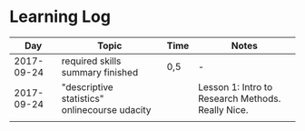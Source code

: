 # Learning Log

|Day|Topic|Time|Notes| 
|---|---|---|---|
|2017-09-24| required skills summary finished  | 0,5  |-|
|2017-09-24|"descriptive statistics" onlinecourse udacity|   |Lesson 1: Intro to Research Methods. Really Nice. |
|   |   |   |   |
